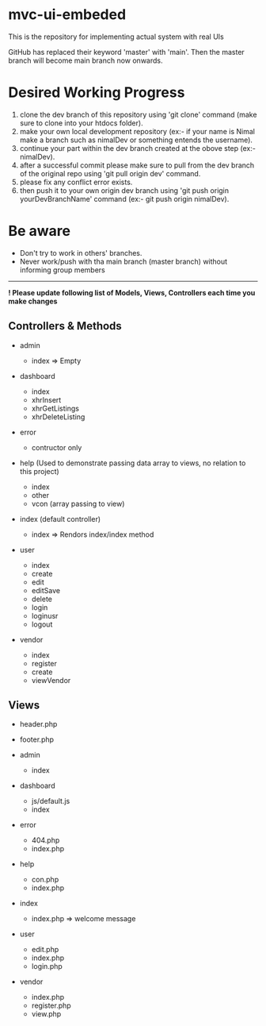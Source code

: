 # mvc-ui-embeded
This is the repository for implementing actual system with real UIs

GitHub has replaced their keyword 'master' with 'main'. Then the master branch will become main branch now onwards.

# Desired Working Progress
1. clone the dev branch of this repository using 'git clone' command (make sure to clone into your htdocs folder).
2. make your own local development repository (ex:- if your name is Nimal make a branch such as nimalDev or something entends the username).
3. continue your part within the dev branch created at the obove step (ex:- nimalDev).
4. after a successful commit please make sure to pull from the dev branch of the original repo using 'git pull origin dev' command.
5. please fix any conflict error exists.
6. then push it to your own origin dev branch using 'git push origin yourDevBranchName' command (ex:- git push origin nimalDev).

# Be aware

* Don't try to work in others' branches.
* Never work/push with tha main branch (master branch) without informing group members

-----------------------------------------------------------------------------------------------------------------------------------------------------------------
**! Please update following list of Models, Views, Controllers each time you make changes**

## Controllers & Methods

- admin
    - index => Empty
    
- dashboard
    - index
    - xhrInsert
    - xhrGetListings
    - xhrDeleteListing
    
- error
    - contructor only
    
- help (Used to demonstrate passing data array to views, no relation to this project)
    - index
    - other
    - vcon (array passing to view)
  
- index (default controller)
    - index => Rendors index/index method
  
- user
    - index
    - create
    - edit
    - editSave
    - delete
    - login
    - loginusr
    - logout
  
- vendor
    - index
    - register
    - create
    - viewVendor


## Views
- header.php
- footer.php

- admin 
    - index
    
- dashboard
    - js/default.js
    - index
    
- error  
    - 404.php
    - index.php

- help  
    - con.php
    - index.php
    
- index
    - index.php => welcome message
    
- user  
    - edit.php
    - index.php
    - login.php
    
- vendor
    - index.php
    - register.php
    - view.php

